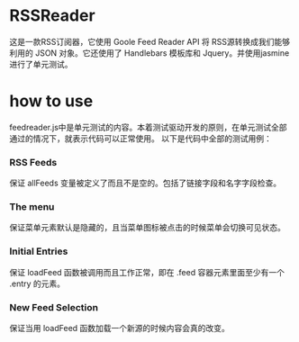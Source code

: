 # RSSReader
这是一款RSS订阅器，它使用 Goole Feed Reader API 将 RSS源转换成我们能够利用的 JSON 对象。它还使用了 Handlebars 模板库和 Jquery。并使用jasmine进行了单元测试。
# how to use
feedreader.js中是单元测试的内容。本着测试驱动开发的原则，在单元测试全部通过的情况下，就表示代码可以正常使用。
以下是代码中全部的测试用例：
### RSS Feeds
保证 allFeeds 变量被定义了而且不是空的。包括了链接字段和名字字段检查。
### The menu
保证菜单元素默认是隐藏的，且当菜单图标被点击的时候菜单会切换可见状态。
### Initial Entries
保证 loadFeed 函数被调用而且工作正常，即在 .feed 容器元素里面至少有一个 .entry 的元素。
### New Feed Selection
保证当用 loadFeed 函数加载一个新源的时候内容会真的改变。